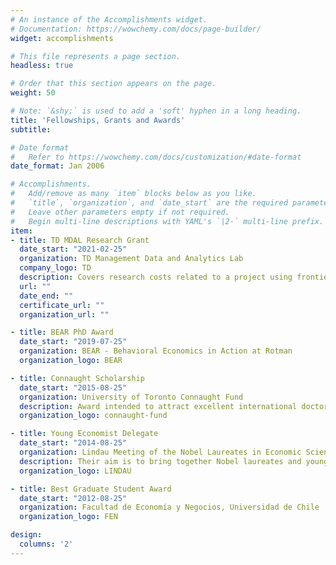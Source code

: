 ```yaml
---
# An instance of the Accomplishments widget.
# Documentation: https://wowchemy.com/docs/page-builder/
widget: accomplishments

# This file represents a page section.
headless: true

# Order that this section appears on the page.
weight: 50

# Note: `&shy;` is used to add a 'soft' hyphen in a long heading.
title: 'Fellowships, Grants and Awards'
subtitle:

# Date format
#   Refer to https://wowchemy.com/docs/customization/#date-format
date_format: Jan 2006

# Accomplishments.
#   Add/remove as many `item` blocks below as you like.
#   `title`, `organization`, and `date_start` are the required parameters.
#   Leave other parameters empty if not required.
#   Begin multi-line descriptions with YAML's `|2-` multi-line prefix.
item:
- title: TD MDAL Research Grant
  date_start: "2021-02-25"
  organization: TD Management Data and Analytics Lab
  company_logo: TD
  description: Covers research costs related to a project using frontier methods in data analytics and machine learning.
  url: ""
  date_end: ""
  certificate_url: ""
  organization_url: ""

- title: BEAR PhD Award
  date_start: "2019-07-25"
  organization: BEAR - Behavioral Economics in Action at Rotman
  organization_logo: BEAR

- title: Connaught Scholarship
  date_start: "2015-08-25"
  organization: University of Toronto Connaught Fund
  description: Award intended to attract excellent international doctoral students. Every year, around 20 scholarships are awarded across all University of Toronto first year students.
  organization_logo: connaught-fund

- title: Young Economist Delegate
  date_start: "2014-08-25"
  organization: Lindau Meeting of the Nobel Laureates in Economic Sciences
  description: Their aim is to bring together Nobel laureates and young economists to foster economic research exchange between different generations and cultures
  organization_logo: LINDAU

- title: Best Graduate Student Award
  date_start: "2012-08-25"
  organization: Facultad de Economía y Negocios, Universidad de Chile
  organization_logo: FEN

design:
  columns: '2' 
---
```

